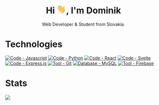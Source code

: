 <h1 align="center">Hi <img src="https://raw.githubusercontent.com/dominikbubu/dominikbubu/master/wave.gif" width="30px" height="30px">, I'm Dominik</h1>
<p align="center">Web Developer & Student from Slovakia.</p>

<h1>Technologies</h1>
<a href="https://"><img src="https://img.shields.io/badge/Code-Javascript-blue?logo=javascript&logoColor=white" alt="Code - Javascript"></a>
<a href="https://"><img src="https://img.shields.io/badge/Code-Python-blue?logo=python&logoColor=white" alt="Code - Python"></a>
<a href="https://"><img src="https://img.shields.io/badge/Code-React-blue?logo=react&logoColor=white" alt="Code - React"></a>
<a href="https://"><img src="https://img.shields.io/badge/Code-Svelte-blue?logo=svelte&logoColor=white" alt="Code - Svelte"></a>
<a href="https://"><img src="https://img.shields.io/badge/Code-Express.js-blue?logo=express&logoColor=white" alt="Code - Express.js"></a>
<a href="https://"><img src="https://img.shields.io/badge/Tool-Git-blue?logo=git&logoColor=white" alt="Tool - Git"></a>
<a href="https://"><img src="https://img.shields.io/badge/Database-MySQL-blue?logo=mysql&logoColor=white" alt="Database - MySQL"></a>
<a href="https://"><img src="https://img.shields.io/badge/Tool-Firebase-blue?logo=firebase&logoColor=white" alt="Tool - Firebase"></a>

<h1>Stats</h1>
<a href="https://github.com/dominikbubu/dominikbubu">
  <img align="center" src="https://github-readme-stats.vercel.app/api/?username=dominikbubu&theme=tokyonight" />
</a>


